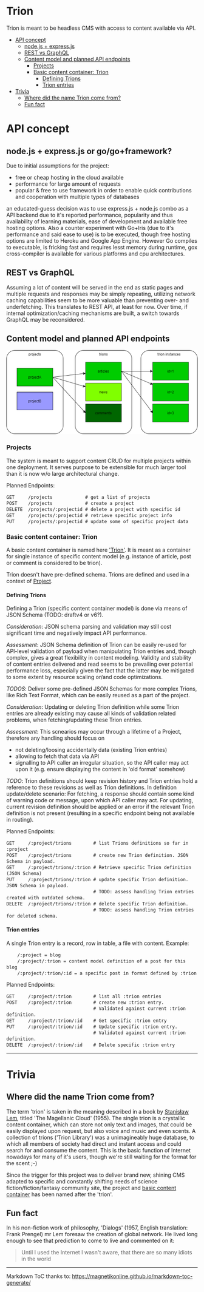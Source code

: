 Trion
=====

Trion is meant to be headless CMS with access to content available via API.

- [API concept](#api-concept)
  - [node.js + express.js](#nodejs--expressjs)
  - [REST vs GraphQL](#rest-vs-graphql)
  - [Content model and planned API endpoints](#content-model-and-planned-api-endpoints)
    - [Projects](#projects)
    - [Basic content container: Trion](#basic-content-container-trion)
      - [Defining Trions](#defining-trions)
      - [Trion entries](#trion-entries)
- [Trivia](#trivia)
  - [Where did the name Trion come from?](#where-did-the-name-trion-come-from)
  - [Fun fact](#fun-fact)


# API concept

## node.js + express.js or go/go+framework?

Due to initial assumptions for the project:

 - free or cheap hosting in the cloud available
 - performance for large amount of requests
 - popular & free to use framework in order to enable quick contributions and cooperation with multiple types of databases

 an educated-guess decision was to use express.js + node.js combo as a API backend due to it's reported performance, popularity and thus availability of learning materials, ease of development and available free hosting options. Also a counter experiment with Go+Iris (due to it's performance and said ease to use) is to be executed, though free hosting options are limited to Heroku and Google App Engine. However Go compiles to executable, is fricking fast and requires lesst memory during runtime, gox cross-compiler is available for various platforms and cpu architectures.

## REST vs GraphQL

Assuming a lot of content will be served in the end as static pages and multiple requests and responses may be simply repeating, utilizing network caching capabilities seem to be more valuable than preventing over- and underfetching. This translates to REST API, at least for now. Over time, if internal optimization/caching mechanisms are built, a switch towards GraphQL may be reconsidered.

## Content model and planned API endpoints

![content hierarchy concept](https://raw.githubusercontent.com/MichalRybinski/Trion/master/documentation/res/TrionCMS.png "Content hierarchy concept")

### Projects

The system is meant to support content CRUD for multiple projects within one deployment. It serves purpose to be extensible for much larger tool than it is now w/o large architectural change.

Planned Endpoints:
```
GET     /projects            # get a list of projects
POST    /projects            # create a project
DELETE  /projects/:projectid # delete a project with specific id
GET     /projects/:projectid # retrieve specific project info
PUT     /projects/:projectid # update some of specific project data
```

### Basic content container: Trion

A basic content container is named here ['Trion'](#where-did-the-name-trion-come-from). It is meant as a container for single instance of specific content model (e.g. instance of article, post or comment is considered to be trion).

Trion doesn't have pre-defined schema.
Trions are defined and used in a context of [Project](#projects).

#### Defining Trions

Defining a Trion (specific content container model) is done via means of JSON Schema (TODO: draftv4 or v6?).

*Consideration*: JSON schema parsing and validation may still cost significant time and negatively impact API performance.

*Assessment*: JSON Schema definition of Trion can be easily re-used for API-level validation of payload when manipulating Trion entries and, though complex, gives a great flexibility in content modeling. Validity and stability of content entries delivered and read seems to be prevailing over potential performance loss, especially given the fact that the latter may be mitigated to some extent by resource scaling or/and code optimizations.

*TODOS*: Deliver some pre-defined JSON Schemas for more complex Trions, like Rich Text Format, which can be easily reused as a part of the project.

*Consideration*: Updating or deleting Trion definition while some Trion entries are already existing may cause all kinds of validation related problems, when fetching/updating these Trion entries.

*Assessment*: This scnearios may occur through a lifetime of a Project, therefore any handling should focus on
- not deleting/loosing accidentally data (existing Trion entries)
- allowing to fetch that data via API
- signalling to API caller an irregular situation, so the API caller may act upon it (e.g. ensure displaying the content in 'old format' somehow)

*TODO*: Trion definitions should keep revision history and Trion entries hold a reference to these revisions as well as Trion definitions. 
In definition update/delete scenario: For fetching, a response should contain some kind of warning code or message, upon which API caller may act. For updating, current revision definition should be applied or an error if the relevant Trion definition is not present (resulting in a specific endpoint being not available in routing).

Planned Endpoints:
```
GET     /:project/trions        # list Trions definitions so far in :project
POST    /:project/trions        # create new Trion definition. JSON Schema in payload.
GET     /:project/trions/:trion # Retrieve specific Trion definition (JSON Schema)
PUT     /:project/trions/:trion # update specific Trion definition. JSON Schema in payload.
                                # TODO: assess handling Trion entries created with outdated schema.
DELETE  /:project/trions/:trion # delete specific Trion definition. 
                                # TODO: assess handling Trion entries for deleted schema.
```

#### Trion entries

A single Trion entry is a record, row in table, a file with content.
Example:
        
        /:project = blog
        /:project/:trion = content model definition of a post for this blog
        /:project/:trion/:id = a specific post in format defined by :trion


Planned Endpoints:
```
GET     /:project/:trion        # list all :trion entries
POST    /:project/:trion        # create new :trion entry.
                                # Validated against current :trion definition.
GET     /:project/:trion/:id    # Get specific :trion entry
PUT     /:project/:trion/:id    # Update specific :trion entry.
                                # Validated against current :trion definition.
DELETE  /:project/:trion/:id    # Delete specific :trion entry
```

---

# Trivia

## Where did the name Trion come from?

The term 'trion' is taken in the meaning described in a book by [Stanisław Lem](https://en.wikipedia.org/wiki/Stanis%C5%82aw_Lem), titled 'The Magellanic Cloud' (1955). The single trion is a crystallic content container, which can store not only text and images, that could be easily displayed upon request, but also voice and music and even scents. A collection of trions ('Trion Library') was a unimagineably huge database, to which all members of society had direct and instant access and could search for and consume the content. This is the basic function of Internet nowadays for many of it's users, though we're still waiting for the format for the scent ;-)

Since the trigger for this project was to deliver brand new, shining CMS adapted to specific and constantly shifting needs of science fiction/fiction/fantasy community site, the project and [basic content container](#basic-content-container-trion) has been named after the 'trion'.

## Fun fact

In his non-fiction work of philosophy, 'Dialogs' (1957, English translation: Frank Prengel) mr Lem foresaw the creation of global network. He lived long enough to see that prediction to come to live and commented on it:

> Until I used the Internet I wasn't aware, that there are so many idiots in the world



---
Markdown ToC thanks to: https://magnetikonline.github.io/markdown-toc-generate/ 
